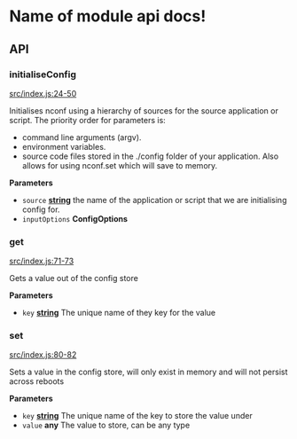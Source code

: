 # Name of module api docs!

## API

<!-- Generated by documentation.js. Update this documentation by updating the source code. -->

### initialiseConfig

[src/index.js:24-50](https://github.com/KrimzenNinja/krimzen-ninja-config/blob/61b1bd05448b98e036b165876826416039600bf9/src/index.js#L24-L50 "Source code on GitHub")

Initialises nconf using a hierarchy of sources for the source application or script.
The priority order for parameters is:

-   command line arguments (argv).
-   environment variables.
-   source code files stored in the ./config folder of your application.
    Also allows for using nconf.set which will save to memory.

**Parameters**

-   `source` **[string](https://developer.mozilla.org/en-US/docs/Web/JavaScript/Reference/Global_Objects/String)** the name of the application or script that we are initialising config for.
-   `inputOptions` **ConfigOptions** 

### get

[src/index.js:71-73](https://github.com/KrimzenNinja/krimzen-ninja-config/blob/61b1bd05448b98e036b165876826416039600bf9/src/index.js#L71-L73 "Source code on GitHub")

Gets a value out of the config store

**Parameters**

-   `key` **[string](https://developer.mozilla.org/en-US/docs/Web/JavaScript/Reference/Global_Objects/String)** The unique name of they key for the value

### set

[src/index.js:80-82](https://github.com/KrimzenNinja/krimzen-ninja-config/blob/61b1bd05448b98e036b165876826416039600bf9/src/index.js#L80-L82 "Source code on GitHub")

Sets a value in the config store, will only exist in memory and will not persist across reboots

**Parameters**

-   `key` **[string](https://developer.mozilla.org/en-US/docs/Web/JavaScript/Reference/Global_Objects/String)** The unique name of the key to store the value under
-   `value` **any** The value to store, can be any type

